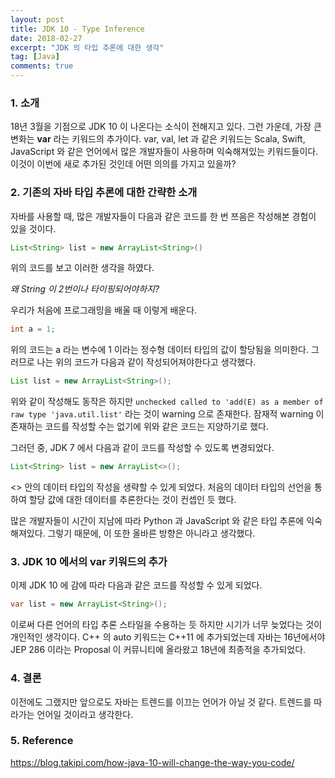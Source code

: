 ```yaml
---
layout: post
title: JDK 10 - Type Inference
date: 2018-02-27
excerpt: "JDK 의 타입 추론에 대한 생각"
tag: [Java]
comments: true
---
```


### 1. 소개

18년 3월을 기점으로 JDK 10 이 나온다는 소식이 전해지고 있다. 그런 가운데, 가장 큰 변화는 **var** 라는 키워드의 추가이다. var, val, let 과 같은 키워드는 Scala, Swift, JavaScript 와 같은 언어에서 많은 개발자들이 사용하며 익숙해져있는 키워드들이다. 이것이 이번에 새로 추가된 것인데 어떤 의의를 가지고 있을까?

### 2. 기존의 자바 타입 추론에 대한 간략한 소개

자바를 사용할 때, 많은 개발자들이 다음과 같은 코드를 한 번 쯔음은 작성해본 경험이 있을 것이다.

```java
List<String> list = new ArrayList<String>()
```

위의 코드를 보고 이러한 생각을 하였다.

*왜 String 이 2번이나 타이핑되어야하지?*

우리가 처음에 프로그래밍을 배울 때 이렇게 배운다.

```java
int a = 1;
```

위의 코드는 a 라는 변수에 1 이라는 정수형 데이터 타입의 값이 할당됨을 의미한다. 그러므로 나는 위의 코드가 다음과 같이 작성되어져야한다고 생각했다.

```java
List list = new ArrayList<String>();
```

위와 같이 작성해도 동작은 하지만 `unchecked called to 'add(E) as a member of raw type 'java.util.list'` 라는  것이 warning 으로 존재한다. 잠재적 warning 이 존재하는 코드를 작성할 수는 없기에 위와 같은 코드는 지양하기로 했다.

그러던 중, JDK 7 에서 다음과 같이 코드를 작성할 수 있도록 변경되었다.

```java
List<String> list = new ArrayList<>();
```

<> 안의 데이터 타입의 작성을 생략할 수 있게 되었다. 처음의 데이터 타입의 선언을 통하여 할당 값에 대한 데이터를 추론한다는 것이 컨셉인 듯 했다. 

많은 개발자들이 시간이 지남에 따라 Python 과 JavaScript 와 같은 타입 추론에 익숙해져있다. 그렇기 때문에, 이 또한 올바른 방향은 아니라고 생각했다.

### 3. JDK 10 에서의 var 키워드의 추가

이제 JDK 10 에 감에 따라 다음과 같은 코드를 작성할 수 있게 되었다.

```java
var list = new ArrayList<String>();
```

이로써 다른 언어의 타입 추론 스타일을 수용하는 듯 하지만 시기가 너무 늦었다는 것이 개인적인 생각이다. C++ 의 auto 키워드는 C++11 에 추가되었는데 자바는 16년에서야 JEP 286 이라는 Proposal 이 커뮤니티에 올라왔고 18년에 최종적을 추가되었다.

### 4. 결론

이전에도 그랬지만 앞으로도 자바는 트렌드를 이끄는 언어가 아닐 것 같다. 트렌드를 따라가는 언어일 것이라고 생각한다.

### 5. Reference

https://blog.takipi.com/how-java-10-will-change-the-way-you-code/